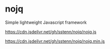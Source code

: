 # nojq
Simple lightweight Javascript framework


https://cdn.jsdelivr.net/gh/sstenn/nojq/nojq.js

https://cdn.jsdelivr.net/gh/sstenn/nojq/nojq.min.js

